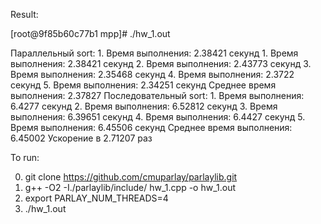 Result:

[root@9f85b60c77b1 mpp]# ./hw_1.out

Параллельный sort:
        1. Время выполнения: 2.38421 секунд
        1. Время выполнения: 2.38421 секунд
        2. Время выполнения: 2.43773 секунд
        3. Время выполнения: 2.35468 секунд
        4. Время выполнения: 2.3722 секунд
        5. Время выполнения: 2.34251 секунд
        Среднее время выполнения: 2.37827
Последовательный sort:
        1. Время выполнения: 6.4277 секунд
        2. Время выполнения: 6.52812 секунд
        3. Время выполнения: 6.39651 секунд
        4. Время выполнения: 6.4427 секунд
        5. Время выполнения: 6.45506 секунд
        Среднее время выполнения: 6.45002
Ускорение в 2.71207 раз


To run:

0. git clone https://github.com/cmuparlay/parlaylib.git
1. g++ -O2 -I./parlaylib/include/ hw_1.cpp -o hw_1.out
2. export PARLAY_NUM_THREADS=4
3. ./hw_1.out